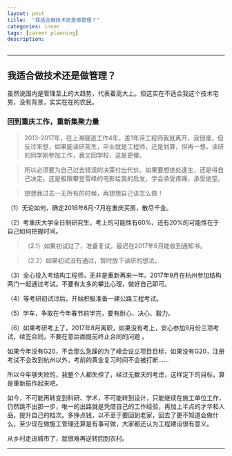 ```yaml
---
layout: post
title:  "我适合做技术还是做管理？"
categories: inner
tags: [career planning]
description: 
---
```


------

## 我适合做技术还是做管理？

虽然说国内是管理至上的大趋势，代表着高大上。但这实在不适合我这个技术宅男，没有背景，实实在在的农民。



### 回到重庆工作，重新集聚力量

>2013-2017年，在上海隧道工作4年，差1年评工程师我就离开，我很傻，但反过来想，如果能读研究生，毕业就是工程师，还是划算，但再一想，读研的同学刚参加工作，我又回学校，这是更傻。

>所以必须要为自己过去错误的决策付出代价。如果要想绝处逢生，还是得自己决定。这是极限攀登雪峰的电影给我的启发，学会承受疼痛，承受绝望。

>想想我过去一无所有的时候，再想想自己该怎么做！

（1）无论如何，确定2016年6月-7月在重庆买房，散尽千金。

（2）考重庆大学全日制研究生，考上的可能性有60%，还有20%的可能性在于自己如何把握时间。

>（2.1）如果初试过了，准备复试，最迟在2017年6月能收到通知书。

>（2.2）如果初试没有通过，暂时放下读研的想法。

（3）全心投入考结构工程师，无非是重新再来一年。2017年9月在杭州参加结构两门一起通过考试。不要有太多的攀比心理，做好自己即可。

（4）等考研初试过后，开始积极准备一建公路工程考试。

（5）学车，争取在今年春节前学完，要有耐心、决心、毅力。

（6）如果考研考上了，2017年8月离职，如果没有考上，安心参加9月份三项考试，续签合同，不要在意后面提前终止合同的问题 。

如果今年没有G20，不会那么急躁的为了峰会设立项目目标，如果没有G20，注册考试不会改到杭州以外，考前的黄金复习时间不会被打断……

所以今年够失败的，我整个人都失控了，经过无数天的考虑，这样定下的目标，算是重新振作起来吧。

如今，不可能再转变到科研、学术，不可能转到设计，只能继续在施工单位工作，仍然跳不出那一步，唯一的出路就是凭借自己的工作经验，再加上半点的才华和人品，提升自己的档次。多挣点钱，以不至于要回到老家，回去了更不知道会做什么，至少现在做施工管理还算是有事可做，大家都还认为工程建设很有意义。

从乡村走进城市了，就很难再逆转回到农村。


------
